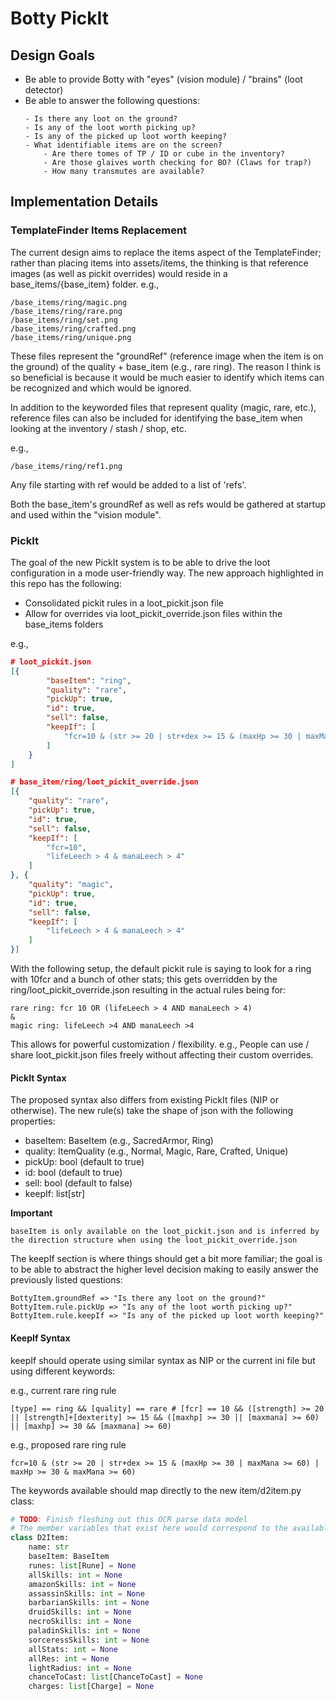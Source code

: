 # Botty PickIt

## Design Goals
* Be able to provide Botty with "eyes" (vision module) / "brains" (loot detector)
* Be able to answer the following questions:
    ```
    - Is there any loot on the ground?
    - Is any of the loot worth picking up?
    - Is any of the picked up loot worth keeping?
    - What identifiable items are on the screen?
        - Are there tomes of TP / ID or cube in the inventory?
        - Are those glaives worth checking for BO? (Claws for trap?)
        - How many transmutes are available?
    ```
## Implementation Details
### TemplateFinder Items Replacement
The current design aims to replace the items aspect of the TemplateFinder; rather than placing items into assets/items, the thinking is that reference images (as well as pickit overrides) would reside in a base_items/{base_item} folder.
e.g.,
```
/base_items/ring/magic.png
/base_items/ring/rare.png
/base_items/ring/set.png
/base_items/ring/crafted.png
/base_items/ring/unique.png
```
These files represent the "groundRef" (reference image when the item is on the ground) of the quality + base_item (e.g., rare ring). The reason I think is so beneficial is because it would be much easier to identify which items can be recognized and which would be ignored.

In addition to the keyworded files that represent quality (magic, rare, etc.), reference files can also be included for identifying the base_item when looking at the inventory / stash / shop, etc.

e.g.,
```
/base_items/ring/ref1.png
```
Any file starting with ref would be added to a list of 'refs'.

Both the base_item's groundRef as well as refs would be gathered at startup and used within the "vision module".

### PickIt
The goal of the new PickIt system is to be able to drive the loot configuration in a mode user-friendly way. The new approach highlighted in this repo has the following:

* Consolidated pickit rules in a loot_pickit.json file
* Allow for overrides via loot_pickit_override.json files within the base_items folders

e.g.,
```json
# loot_pickit.json
[{
        "baseItem": "ring",
        "quality": "rare",
        "pickUp": true,
        "id": true,
        "sell": false,
        "keepIf": [
            "fcr=10 & (str >= 20 | str+dex >= 15 & (maxHp >= 30 | maxMana >= 60) | maxHp >= 30 & maxMana >= 60)"
        ]
    }
]

# base_item/ring/loot_pickit_override.json
[{
    "quality": "rare",
    "pickUp": true,
    "id": true,
    "sell": false,
    "keepIf": [
        "fcr=10",
        "lifeLeech > 4 & manaLeech > 4"
    ]
}, {
    "quality": "magic",
    "pickUp": true,
    "id": true,
    "sell": false,
    "keepIf": [
        "lifeLeech > 4 & manaLeech > 4"
    ]
}]
```
With the following setup, the default pickit rule is saying to look for a ring with 10fcr and a bunch of other stats; this gets overridden by the ring/loot_pickit_override.json resulting in the actual rules being for:
```
rare ring: fcr 10 OR (lifeLeech > 4 AND manaLeech > 4)
&
magic ring: lifeLeech >4 AND manaLeech >4
```

This allows for powerful customization / flexibility. e.g., People can use / share loot_pickit.json files freely without affecting their custom overrides.

#### PickIt Syntax
The proposed syntax also differs from existing PickIt files (NIP or otherwise). The new rule(s) take the shape of json with the following properties:
* baseItem: BaseItem (e.g., SacredArmor, Ring)
* quality: ItemQuality (e.g., Normal, Magic, Rare, Crafted, Unique)
* pickUp: bool (default to true)
* id: bool (default to true)
* sell: bool (default to false)
* keepIf: list[str]

__Important__
```
baseItem is only available on the loot_pickit.json and is inferred by the direction structure when using the loot_pickit_override.json
```
The keepIf section is where things should get a bit more familiar; the goal is to be able to abstract the higher level decision making to easily answer the previously listed questions:
```
BottyItem.groundRef => "Is there any loot on the ground?"
BottyItem.rule.pickUp => "Is any of the loot worth picking up?"
BottyItem.rule.keepIf => "Is any of the picked up loot worth keeping?"
```

#### KeepIf Syntax
keepIf should operate using similar syntax as NIP or the current ini file but using different keywords:

e.g., current rare ring rule
```
[type] == ring && [quality] == rare # [fcr] == 10 && ([strength] >= 20 || [strength]+[dexterity] >= 15 && ([maxhp] >= 30 || [maxmana] >= 60) || [maxhp] >= 30 && [maxmana] >= 60)
```

e.g., proposed rare ring rule
```
fcr=10 & (str >= 20 | str+dex >= 15 & (maxHp >= 30 | maxMana >= 60) | maxHp >= 30 & maxMana >= 60)
```

The keywords available should map directly to the new item/d2item.py class:
```python
# TODO: Finish fleshing out this OCR parse data model
# The member variables that exist here would correspond to the available keyword values in the pickit.json
class D2Item:
    name: str
    baseItem: BaseItem
    runes: list[Rune] = None
    allSkills: int = None
    amazonSkills: int = None
    assassinSkills: int = None
    barbarianSkills: int = None
    druidSkills: int = None
    necroSkills: int = None
    paladinSkills: int = None
    sorceressSkills: int = None
    allStats: int = None
    allRes: int = None
    lightRadius: int = None
    chanceToCast: list[ChanceToCast] = None
    charges: list[Charge] = None
```